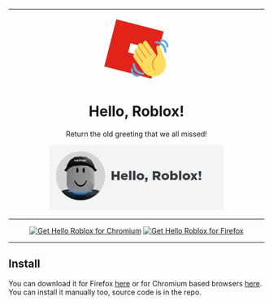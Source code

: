 <hr>

<p align="center"><img src="/images/128.png" alt="hello-roblox logo" height="128"></p>

<h1 align="center">Hello, Roblox!</h1>

<p align="center">Return the old greeting that we all missed!</p>
<p align="center"><img src="/images/home.png" height="128"></p>

<hr>


<p align="center">
  <a href="https://chrome.google.com/webstore/detail/dpceldlkpeeefhaaholbfihfjogjabja"><img src="https://user-images.githubusercontent.com/585534/107280622-91a8ea80-6a26-11eb-8d07-77c548b28665.png" alt="Get Hello Roblox for Chromium"></a>
  <a href="https://addons.mozilla.org/addon/hello-roblox/"><img src="https://user-images.githubusercontent.com/585534/107280546-7b9b2a00-6a26-11eb-8f9f-f95932f4bfec.png" alt="Get Hello Roblox for Firefox"></a>
</p>

<hr>


## Install
You can download it for Firefox <a href="https://addons.mozilla.org/addon/hello-roblox/">here</a> or for Chromium based browsers <a href="https://chrome.google.com/webstore/detail/dpceldlkpeeefhaaholbfihfjogjabja">here</a>. You can install it manually too, source code is in the repo.
